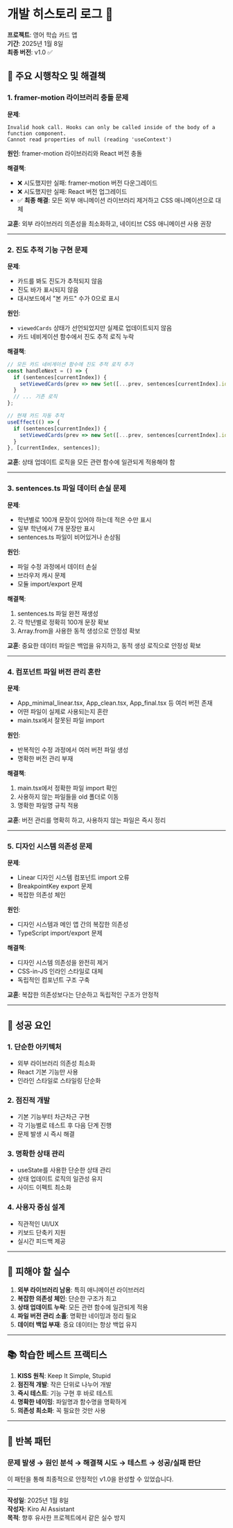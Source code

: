 # 개발 히스토리 로그 📝

**프로젝트**: 영어 학습 카드 앱  
**기간**: 2025년 1월 8일  
**최종 버전**: v1.0 ✅

## 🚨 주요 시행착오 및 해결책

### 1. framer-motion 라이브러리 충돌 문제

**문제**: 
```
Invalid hook call. Hooks can only be called inside of the body of a function component.
Cannot read properties of null (reading 'useContext')
```

**원인**: framer-motion 라이브러리와 React 버전 충돌

**해결책**: 
- ❌ 시도했지만 실패: framer-motion 버전 다운그레이드
- ❌ 시도했지만 실패: React 버전 업그레이드  
- ✅ **최종 해결**: 모든 외부 애니메이션 라이브러리 제거하고 CSS 애니메이션으로 대체

**교훈**: 외부 라이브러리 의존성을 최소화하고, 네이티브 CSS 애니메이션 사용 권장

---

### 2. 진도 추적 기능 구현 문제

**문제**: 
- 카드를 봐도 진도가 추적되지 않음
- 진도 바가 표시되지 않음
- 대시보드에서 "본 카드" 수가 0으로 표시

**원인**: 
- `viewedCards` 상태가 선언되었지만 실제로 업데이트되지 않음
- 카드 네비게이션 함수에서 진도 추적 로직 누락

**해결책**:
```typescript
// 모든 카드 네비게이션 함수에 진도 추적 로직 추가
const handleNext = () => {
  if (sentences[currentIndex]) {
    setViewedCards(prev => new Set([...prev, sentences[currentIndex].id]));
  }
  // ... 기존 로직
};

// 현재 카드 자동 추적
useEffect(() => {
  if (sentences[currentIndex]) {
    setViewedCards(prev => new Set([...prev, sentences[currentIndex].id]));
  }
}, [currentIndex, sentences]);
```

**교훈**: 상태 업데이트 로직을 모든 관련 함수에 일관되게 적용해야 함

---

### 3. sentences.ts 파일 데이터 손실 문제

**문제**: 
- 학년별로 100개 문장이 있어야 하는데 적은 수만 표시
- 일부 학년에서 7개 문장만 표시
- sentences.ts 파일이 비어있거나 손상됨

**원인**: 
- 파일 수정 과정에서 데이터 손실
- 브라우저 캐시 문제
- 모듈 import/export 문제

**해결책**:
1. sentences.ts 파일 완전 재생성
2. 각 학년별로 정확히 100개 문장 확보
3. Array.from을 사용한 동적 생성으로 안정성 확보

**교훈**: 중요한 데이터 파일은 백업을 유지하고, 동적 생성 로직으로 안정성 확보

---

### 4. 컴포넌트 파일 버전 관리 혼란

**문제**: 
- App_minimal_linear.tsx, App_clean.tsx, App_final.tsx 등 여러 버전 존재
- 어떤 파일이 실제로 사용되는지 혼란
- main.tsx에서 잘못된 파일 import

**원인**: 
- 반복적인 수정 과정에서 여러 버전 파일 생성
- 명확한 버전 관리 부재

**해결책**:
1. main.tsx에서 정확한 파일 import 확인
2. 사용하지 않는 파일들을 old 폴더로 이동
3. 명확한 파일명 규칙 적용

**교훈**: 버전 관리를 명확히 하고, 사용하지 않는 파일은 즉시 정리

---

### 5. 디자인 시스템 의존성 문제

**문제**: 
- Linear 디자인 시스템 컴포넌트 import 오류
- BreakpointKey export 문제
- 복잡한 의존성 체인

**원인**: 
- 디자인 시스템과 메인 앱 간의 복잡한 의존성
- TypeScript import/export 문제

**해결책**:
- 디자인 시스템 의존성을 완전히 제거
- CSS-in-JS 인라인 스타일로 대체
- 독립적인 컴포넌트 구조 구축

**교훈**: 복잡한 의존성보다는 단순하고 독립적인 구조가 안정적

---

## 🎯 성공 요인

### 1. 단순한 아키텍처
- 외부 라이브러리 의존성 최소화
- React 기본 기능만 사용
- 인라인 스타일로 스타일링 단순화

### 2. 점진적 개발
- 기본 기능부터 차근차근 구현
- 각 기능별로 테스트 후 다음 단계 진행
- 문제 발생 시 즉시 해결

### 3. 명확한 상태 관리
- useState를 사용한 단순한 상태 관리
- 상태 업데이트 로직의 일관성 유지
- 사이드 이펙트 최소화

### 4. 사용자 중심 설계
- 직관적인 UI/UX
- 키보드 단축키 지원
- 실시간 피드백 제공

---

## 🚫 피해야 할 실수

1. **외부 라이브러리 남용**: 특히 애니메이션 라이브러리
2. **복잡한 의존성 체인**: 단순한 구조가 최고
3. **상태 업데이트 누락**: 모든 관련 함수에 일관되게 적용
4. **파일 버전 관리 소홀**: 명확한 네이밍과 정리 필요
5. **데이터 백업 부재**: 중요 데이터는 항상 백업 유지

---

## 📚 학습한 베스트 프랙티스

1. **KISS 원칙**: Keep It Simple, Stupid
2. **점진적 개발**: 작은 단위로 나누어 개발
3. **즉시 테스트**: 기능 구현 후 바로 테스트
4. **명확한 네이밍**: 파일명과 함수명을 명확하게
5. **의존성 최소화**: 꼭 필요한 것만 사용

---

## 🔄 반복 패턴

### 문제 발생 → 원인 분석 → 해결책 시도 → 테스트 → 성공/실패 판단

이 패턴을 통해 최종적으로 안정적인 v1.0을 완성할 수 있었습니다.

---

**작성일**: 2025년 1월 8일  
**작성자**: Kiro AI Assistant  
**목적**: 향후 유사한 프로젝트에서 같은 실수 방지